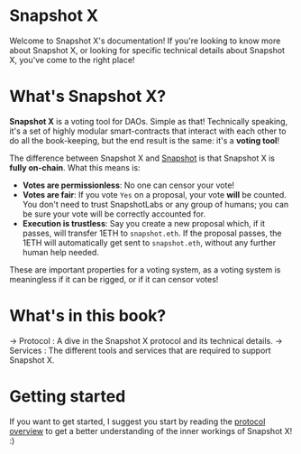 # Snapshot X

Welcome to Snapshot X's documentation! If you're looking to know more about Snapshot X, or looking for specific technical details about Snapshot X, you've come to the right place!

# What's Snapshot X?

**Snapshot X** is a voting tool for DAOs. Simple as that! Technically speaking, it's a set of highly modular smart-contracts that interact with each other to do all the book-keeping, but the end result is the same: it's a **voting tool**!

The difference between Snapshot X and [Snapshot](https://snapshot.org) is that Snapshot X is **fully on-chain**. What this means is:

- **Votes are permissionless**: No one can censor your vote!
- **Votes are fair**: If you vote `Yes` on a proposal, your vote **will** be counted. You don't need to trust SnapshotLabs or any group of humans; you can be sure your vote will be correctly accounted for.
- **Execution is trustless**: Say you create a new proposal which, if it passes, will transfer 1ETH to `snapshot.eth`. If the proposal passes, the 1ETH will automatically get sent to `snapshot.eth`, without any further human help needed.

These are important properties for a voting system, as a voting system is meaningless if it can be rigged, or if it can censor votes!

# What's in this book?

-> Protocol : A dive in the Snapshot X protocol and its technical details.
-> Services : The different tools and services that are required to support Snapshot X.

# Getting started

If you want to get started, I suggest you start by reading the [protocol overview](https://example.com) to get a better understanding of the inner workings of Snapshot X! :)
